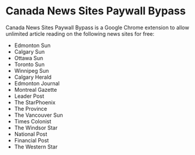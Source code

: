 Canada News Sites Paywall Bypass
================================

Canada News Sites Paywall Bypass is a Google Chrome extension to allow unlimited article reading on the following news sites for free:

* Edmonton Sun
* Calgary Sun
* Ottawa Sun
* Toronto Sun
* Winnipeg Sun
* Calgary Herald
* Edmonton Journal
* Montreal Gazette
* Leader Post
* The StarPhoenix
* The Province
* The Vancouver Sun
* Times Colonist
* The Windsor Star
* National Post
* Financial Post
* The Western Star
